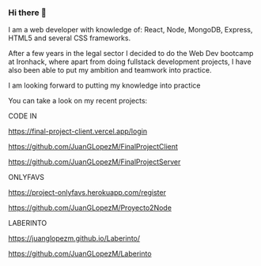 ### Hi there 👋


I am a web developer with knowledge
of: React, Node, MongoDB, Express,
HTML5 and several CSS frameworks.

After a few years in the legal sector I
decided to do the Web Dev bootcamp
at Ironhack, where apart from doing
fullstack development projects, I have
also been able to put my ambition and
teamwork into practice.

I am looking forward to putting my
knowledge into practice

You can take a look on my recent projects:

CODE IN

https://final-project-client.vercel.app/login

https://github.com/JuanGLopezM/FinalProjectClient

https://github.com/JuanGLopezM/FinalProjectServer

ONLYFAVS

https://project-onlyfavs.herokuapp.com/register

https://github.com/JuanGLopezM/Proyecto2Node

LABERINTO

https://juanglopezm.github.io/Laberinto/

https://github.com/JuanGLopezM/Laberinto
